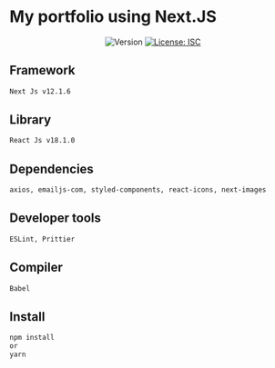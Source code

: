 # My portfolio using Next.JS

<p align="center">
  <img alt="Version" src="https://img.shields.io/badge/version-2.0.0-blue.svg?cacheSeconds=2592000" />
  <a href="#" target="_blank">
    <img alt="License: ISC" src="https://img.shields.io/badge/License-ISC-yellow.svg" />
  </a>
</p>

## Framework

```sh
Next Js v12.1.6
```

## Library

```sh
React Js v18.1.0
```

## Dependencies

```sh
axios, emailjs-com, styled-components, react-icons, next-images
```

## Developer tools

```sh
ESLint, Prittier
```

## Compiler

```sh
Babel
```

## Install

```sh
npm install
or
yarn
```
